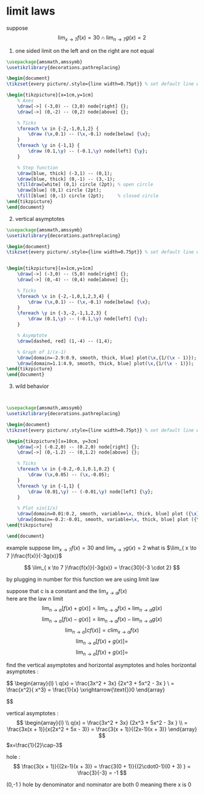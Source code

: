 

# limit laws 
suppose 
$$
\lim_{ x \to 7 } f(x)   = 30  \cap \lim_{ n \to 7 }g(x) = 2  
$$
1. one sided limit on the left and on the right are not equal  
```tikz
\usepackage{amsmath,amssymb}
\usetikzlibrary{decorations.pathreplacing}

\begin{document}
\tikzset{every picture/.style={line width=0.75pt}} % set default line width

\begin{tikzpicture}[x=1cm,y=1cm]
    % Axes
    \draw[->] (-3,0) -- (3,0) node[right] {};
    \draw[->] (0,-2) -- (0,2) node[above] {};

    % Ticks
    \foreach \x in {-2,-1,0,1,2} {
        \draw (\x,0.1) -- (\x,-0.1) node[below] {\x};
    }
    \foreach \y in {-1,1} {
        \draw (0.1,\y) -- (-0.1,\y) node[left] {\y};
    }

    % Step function
    \draw[blue, thick] (-3,1) -- (0,1);
    \draw[blue, thick] (0,-1) -- (3,-1);
    \filldraw[white] (0,1) circle (2pt); % open circle
    \draw[blue] (0,1) circle (2pt);
    \fill[blue] (0,-1) circle (2pt);     % closed circle
\end{tikzpicture}
\end{document}
```


2. vertical asymptotes
```tikz
\usepackage{amsmath,amssymb}
\usetikzlibrary{decorations.pathreplacing}

\begin{document}
\tikzset{every picture/.style={line width=0.75pt}} % set default line width


\begin{tikzpicture}[x=1cm,y=1cm]
    \draw[->] (-3,0) -- (5,0) node[right] {};
    \draw[->] (0,-4) -- (0,4) node[above] {};

    % Ticks
    \foreach \x in {-2,-1,0,1,2,3,4} {
        \draw (\x,0.1) -- (\x,-0.1) node[below] {\x};
    }
    \foreach \y in {-3,-2,-1,1,2,3} {
        \draw (0.1,\y) -- (-0.1,\y) node[left] {\y};
    }

    % Asymptote
    \draw[dashed, red] (1,-4) -- (1,4);

    % Graph of 1/(x-1)
    \draw[domain=-2.9:0.9, smooth, thick, blue] plot(\x,{1/(\x - 1)});
    \draw[domain=1.1:4.9, smooth, thick, blue] plot(\x,{1/(\x - 1)});
\end{tikzpicture}
\end{document}


```


3. wild behavior 
```tikz

```
```tikz 

\usepackage{amsmath,amssymb}
\usetikzlibrary{decorations.pathreplacing}

\begin{document}
\tikzset{every picture/.style={line width=0.75pt}} % set default line width

\begin{tikzpicture}[x=10cm, y=3cm]
    \draw[->] (-0.2,0) -- (0.2,0) node[right] {};
    \draw[->] (0,-1.2) -- (0,1.2) node[above] {};

    % Ticks
    \foreach \x in {-0.2,-0.1,0.1,0.2} {
        \draw (\x,0.05) -- (\x,-0.05);
    }
    \foreach \y in {-1,1} {
        \draw (0.01,\y) -- (-0.01,\y) node[left] {\y};
    }

    % Plot sin(1/x)
    \draw[domain=0.01:0.2, smooth, variable=\x, thick, blue] plot ({\x},{sin(1/\x r)});
    \draw[domain=-0.2:-0.01, smooth, variable=\x, thick, blue] plot ({\x},{sin(1/\x r)});
\end{tikzpicture}

\end{document}
```


example   suppose $\lim_{ x \to 7 }f(x) =30$  and $\lim_{ x \to 7 }g(x)=2$ what is $\lim_{ x \to 7 }\frac{f(x)}{-3g(x)}$

$$
\lim_{ x \to 7 }\frac{f(x)}{-3g(x)}  =  \frac{30}{-3 \cdot 2} 
$$


by plugging  in number for this  function we are using limit law 

suppose that c is a constant and the  $\lim_{ x \to a }f(x)$  
here are the law n limit 
$$
\lim_{ n \to a }[f(x) + g(x )]   = \lim_{ n \to a }f(x)   +   \lim_{ n \to a }g(x)   
$$
$$
\lim_{ n \to a }[f(x) - g(x )]   = \lim_{ n \to a }f(x)   -   \lim_{ n \to a }g(x)   
$$
$$
\lim_{ n \to a }[cf(x)]   = c \lim_{ x \to a }  f(x)
$$
$$
\lim_{ n \to a }[f(x) + g(x )]   = 
$$
$$
\lim_{ n \to a }[f(x) + g(x )]   = 
$$

find the vertical asymptotes and horizontal asymptotes and holes 
horizontal asymptotes  :  

$$
\begin{array}{l} \\
q(x)  =  \frac{3x^2 + 3x} {2x^3 + 5x^2   - 3x } \\
 =  \frac{x^2}{ x^3}  = \frac{1}{x} \xrightarrow{\text{}}0 
\end{array}

$$


vertical asymptotes : 
$$
\begin{array}{l} \\
q(x)  =  \frac{3x^2 + 3x} {2x^3 + 5x^2   - 3x } \\
 =  \frac{3x(x + 1)}{x(2x^2 + 5x  - 3)}  = \frac{3(x + 1)}{(2x-1)(x + 3)} 
\end{array}
$$
$x=\frac{1}{2}\cap-3$ 


hole  : 
$$
 \frac{3(x + 1)}{(2x-1)(x + 3)}    = \frac{3(0 + 1)}{(2\cdot0-1)(0 + 3) }  = \frac{3}{-3}   = -1 
$$

(0,-1 )
hole by denominator and nominator are both 0 meaning there x is   0 


  
